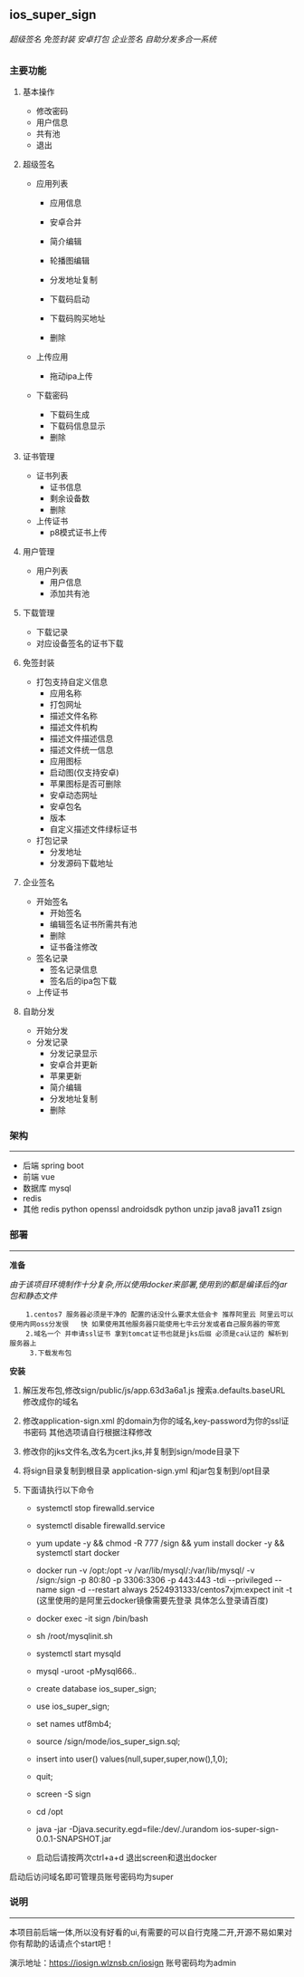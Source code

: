 ## ios_super_sign

###### 超级签名 免签封装 安卓打包 企业签名 自助分发多合一系统

### 主要功能

1. 基本操作

   - 修改密码
   - 用户信息
   - 共有池
   - 退出

2. 超级签名

   - 应用列表

     - 应用信息

     - 安卓合并
     - 简介编辑
     - 轮播图编辑
     - 分发地址复制
     - 下载码启动
     - 下载码购买地址
     - 删除

   - 上传应用

     - 拖动ipa上传

   - 下载密码

     - 下载码生成
     - 下载码信息显示
     - 删除

3. 证书管理

   - 证书列表
     - 证书信息
     - 剩余设备数
     - 删除
   - 上传证书
     - p8模式证书上传

4. 用户管理

   - 用户列表
     - 用户信息
     - 添加共有池

5. 下载管理

   - 下载记录
   - 对应设备签名的证书下载

6. 免签封装

   - 打包支持自定义信息
     - 应用名称
     - 打包网址
     - 描述文件名称
     - 描述文件机构
     - 描述文件描述信息
     - 描述文件统一信息
     - 应用图标
     - 启动图(仅支持安卓)
     - 苹果图标是否可删除
     - 安卓动态网址
     - 安卓包名
     - 版本
     - 自定义描述文件绿标证书
   - 打包记录
     - 分发地址
     - 分发源码下载地址

7. 企业签名

   - 开始签名
     - 开始签名
     - 编辑签名证书所需共有池
     - 删除
     - 证书备注修改
   - 签名记录
     - 签名记录信息
     - 签名后的ipa包下载
   - 上传证书

8. 自助分发

   - 开始分发
   - 分发记录
     - 分发记录显示
     - 安卓合并更新
     - 苹果更新
     - 简介编辑
     - 分发地址复制
     - 删除

### 架构

---

- 后端 spring boot
- 前端 vue
- 数据库 mysql
- redis
- 其他 redis python openssl androidsdk python unzip java8 java11 zsign

### 部署

---



**准备**

​		*由于该项目环境制作十分复杂,所以使用docker来部署,使用到的都是编译后的jar包和静态文件*

 		1.centos7 服务器必须是干净的 配置的话没什么要求太低会卡 推荐阿里云 阿里云可以使用内网oss分发很   快 如果使用其他服务器只能使用七牛云分发或者自己服务器的带宽
 		2.域名一个 并申请ssl证书 拿到tomcat证书也就是jks后缀 必须是ca认证的 解析到服务器上
		 3.下载发布包

**安装**

 1. 解压发布包,修改sign/public/js/app.63d3a6a1.js 搜索a.defaults.baseURL 修改成你的域名

 2. 修改application-sign.xml 的domain为你的域名,key-password为你的ssl证书密码 其他选项请自行根据注释修改

 3. 修改你的jks文件名,改名为cert.jks,并复制到sign/mode目录下

 4. 将sign目录复制到根目录 application-sign.yml 和jar包复制到/opt目录

 5. 下面请执行以下命令

    - systemctl stop firewalld.service

    - systemctl disable firewalld.service

    - yum update -y  && chmod -R 777 /sign && yum install docker -y && systemctl start docker

    - docker run -v /opt:/opt  -v /var/lib/mysql/:/var/lib/mysql/  -v /sign:/sign -p 80:80 -p 3306:3306 -p 443:443 -tdi --privileged    --name sign -d  --restart always 2524931333/centos7xjm:expect  init -t (这里使用的是阿里云docker镜像需要先登录 具体怎么登录请百度)
    - docker exec -it sign /bin/bash
    - sh /root/mysqlinit.sh
    - systemctl start mysqld
    - mysql -uroot -pMysql666..
    - create database ios_super_sign;
    - use ios_super_sign;
    - set names utf8mb4;
    - source /sign/mode/ios_super_sign.sql;
    - insert into user() values(null,super,super,now(),1,0);
    - quit;
    - screen -S sign
    - cd  /opt
    - java -jar -Djava.security.egd=file:/dev/./urandom ios-super-sign-0.0.1-SNAPSHOT.jar
    - 启动后请按两次ctrl+a+d 退出screen和退出docker

    

启动后访问域名即可管理员账号密码均为super

### 说明

---

本项目前后端一体,所以没有好看的ui,有需要的可以自行克隆二开,开源不易如果对你有帮助的话请点个start吧！

演示地址：https://iosign.wlznsb.cn/iosign 账号密码均为admin

